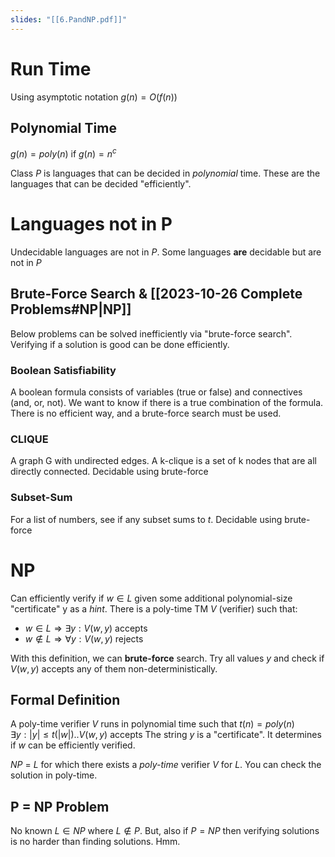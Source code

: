 ```yaml
---
slides: "[[6.PandNP.pdf]]"
---
```

# Run Time
Using asymptotic notation $g(n) = O(f(n))$
## Polynomial Time
$g(n) = poly(n)$ if $g(n) = n^c$

Class $P$ is languages that can be decided in *polynomial* time.
	These are the languages that can be decided "efficiently".
# Languages not in P
Undecidable languages are not in $P$.
Some languages **are** decidable but are not in $P$
## Brute-Force Search & [[2023-10-26 Complete Problems#NP|NP]]
Below problems can be solved inefficiently via "brute-force search".
Verifying if a solution is good can be done efficiently.
### Boolean Satisfiability
A boolean formula consists of variables (true or false) and connectives (and, or, not). We want to know if there is a true combination of the formula. There is no efficient way, and a brute-force search must be used.
### CLIQUE
A graph G with undirected edges.
A k-clique is a set of k nodes that are all directly connected.
Decidable using brute-force
### Subset-Sum
For a list of numbers, see if any subset sums to $t$.
	Decidable using brute-force
# NP
Can efficiently verify if $w \in L$ given some additional polynomial-size "certificate" y as a *hint*.
There is a poly-time TM $V$ (verifier) such that:
- $w \in L \Rightarrow \exists y:     V(w,y)$ accepts
- $w \notin L \Rightarrow \forall y: V(w,y)$ rejects

With this definition, we can **brute-force** search.
	Try all values $y$ and check if $V(w,y)$ accepts any of them non-deterministically.
## Formal Definition
A poly-time verifier $V$ runs in polynomial time such that $t(n) = poly(n)$
	$\exists y: |y| \leq t(|w|) .. V(w,y)$ accepts
The string $y$ is a "certificate". It determines if $w$ can be efficiently verified.

$NP$ = $L$ for which there exists a *poly-time* verifier $V$ for $L$.
	You can check the solution in poly-time.
## P = NP Problem
No known $L \in NP$ where $L \notin P$.
But, also if $P = NP$ then verifying solutions is no harder than finding solutions.
Hmm.


